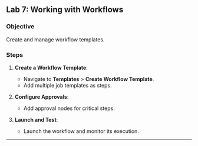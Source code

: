 ## **Lab 7: Working with Workflows**

### Objective
Create and manage workflow templates.

### Steps
1. **Create a Workflow Template**:
   - Navigate to **Templates** > **Create Workflow Template**.
   - Add multiple job templates as steps.

2. **Configure Approvals**:
   - Add approval nodes for critical steps.

3. **Launch and Test**:
   - Launch the workflow and monitor its execution.

---
